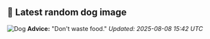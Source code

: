 ## 🐶 Latest random dog image
![Dog](https://images.dog.ceo/breeds/springer-english/n02102040_1266.jpg)
**Advice:** "Don't waste food."
*Updated: 2025-08-08 15:42 UTC*
